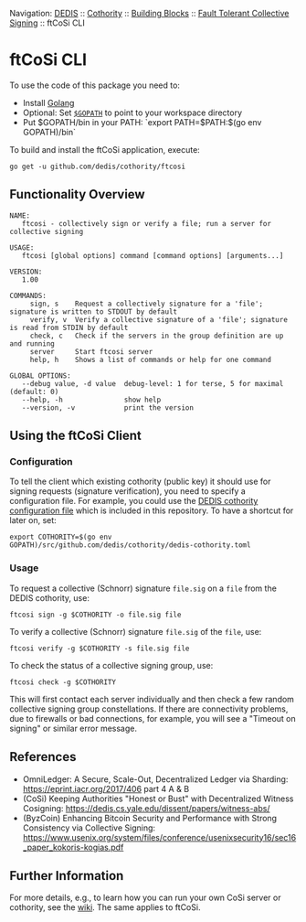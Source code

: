 Navigation: [DEDIS](https://github.com/dedis/doc/tree/master/README.md) ::
[Cothority](../README.md) ::
[Building Blocks](../doc/BuildingBlocks.md) ::
[Fault Tolerant Collective Signing](README.md) ::
ftCoSi CLI

# ftCoSi CLI

To use the code of this package you need to:

- Install [Golang](https://golang.org/doc/install)
- Optional: Set [`$GOPATH`](https://golang.org/doc/code.html#GOPATH) to point to your workspace directory
- Put $GOPATH/bin in your PATH: `export PATH=$PATH:$(go env GOPATH)/bin`

To build and install the ftCoSi application, execute:

```
go get -u github.com/dedis/cothority/ftcosi
```

## Functionality Overview

```
NAME:
   ftcosi - collectively sign or verify a file; run a server for collective signing

USAGE:
   ftcosi [global options] command [command options] [arguments...]

VERSION:
   1.00

COMMANDS:
     sign, s    Request a collectively signature for a 'file'; signature is written to STDOUT by default
     verify, v  Verify a collective signature of a 'file'; signature is read from STDIN by default
     check, c   Check if the servers in the group definition are up and running
     server     Start ftcosi server
     help, h    Shows a list of commands or help for one command

GLOBAL OPTIONS:
   --debug value, -d value  debug-level: 1 for terse, 5 for maximal (default: 0)
   --help, -h               show help
   --version, -v            print the version
```

## Using the ftCoSi Client

### Configuration

To tell the client which existing cothority (public key) it should use for signing requests (signature verification), you need to specify a configuration file. For example, you could use the [DEDIS cothority configuration file](../dedis-cothority.toml) which is included in this repository. To have a shortcut for later on, set:

```
export COTHORITY=$(go env GOPATH)/src/github.com/dedis/cothority/dedis-cothority.toml
```

### Usage

To request a collective (Schnorr) signature `file.sig` on a `file` from the DEDIS cothority, use:

```
ftcosi sign -g $COTHORITY -o file.sig file
```

To verify a collective (Schnorr) signature `file.sig` of the `file`, use:

```
ftcosi verify -g $COTHORITY -s file.sig file
```

To check the status of a collective signing group, use:

```
ftcosi check -g $COTHORITY
```

This will first contact each server individually and then check a few random collective signing group constellations. If there are connectivity problems, due to firewalls or bad connections, for example, you will see a "Timeout on signing" or similar error message.

## References
- OmniLedger: A Secure, Scale-Out, Decentralized Ledger via Sharding: https://eprint.iacr.org/2017/406 part 4 A & B
- (CoSi) Keeping Authorities "Honest or Bust" with Decentralized Witness Cosigning: https://dedis.cs.yale.edu/dissent/papers/witness-abs/
- (ByzCoin) Enhancing Bitcoin Security and Performance with Strong Consistency via Collective Signing: https://www.usenix.org/system/files/conference/usenixsecurity16/sec16_paper_kokoris-kogias.pdf


## Further Information

For more details, e.g., to learn how you can run your own CoSi server or cothority, see the [wiki](https://github.com/dedis/cothority/wiki/CoSi).
The same applies to ftCoSi.
